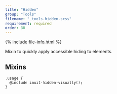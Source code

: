```yaml
---
title: "Hidden"
group: "Tools"
filename: "_tools.hidden.scss"
requirement: required
order: 30
---
```


{% include file-info.html %}

Mixin to quickly apply accessible hiding to elements.

## Mixins

    .usage {
      @include inuit-hidden-visually();
    }
